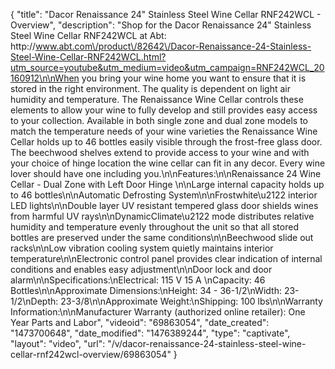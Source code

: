 {
    "title": "Dacor Renaissance 24\" Stainless Steel Wine Cellar RNF242WCL - Overview",
    "description": "Shop for the Dacor Renaissance 24\" Stainless Steel Wine Cellar RNF242WCL at Abt: http:\/\/www.abt.com\/product\/82642\/Dacor-Renaissance-24-Stainless-Steel-Wine-Cellar-RNF242WCL.html?utm_source=youtube&utm_medium=video&utm_campaign=RNF242WCL_20160912\n\nWhen you bring your wine home you want to ensure that it is stored in the right environment. The quality is dependent on light air humidity and temperature. The Renaissance Wine Cellar controls these elements to allow your wine to fully develop and still provides easy access to your collection. Available in both single zone and dual zone models to match the temperature needs of your wine varieties the Renaissance Wine Cellar holds up to 46 bottles easily visible through the frost-free glass door. The beechwood shelves extend to provide access to your wine and with your choice of hinge location the wine cellar can fit in any decor. Every wine lover should have one including you.\n\nFeatures:\n\nRenaissance 24 Wine Cellar - Dual Zone with Left Door Hinge \n\nLarge internal capacity holds up to 46 bottles\n\nAutomatic Defrosting System\n\nFrostwhite\u2122 interior LED lights\n\nDouble layer UV resistant tempered glass door shields wines from harmful UV rays\n\nDynamicClimate\u2122 mode distributes relative humidity and temperature evenly throughout the unit so that all stored bottles are preserved under the same conditions\n\nBeechwood slide out racks\n\nLow vibration cooling system quietly maintains interior temperature\n\nElectronic control panel provides clear indication of internal conditions and enables easy adjustment\n\nDoor lock and door alarm\n\nSpecifications:\nElectrical: 115 V 15 A \nCapacity: 46 Bottles\n\nApproximate Dimensions:\nHeight: 34 - 36-1\/2\nWidth: 23-1\/2\nDepth: 23-3\/8\n\nApproximate Weight:\nShipping: 100 lbs\n\nWarranty Information:\n\nManufacturer Warranty (authorized online retailer): One Year Parts and Labor",
    "videoid": "69863054",
    "date_created": "1473700648",
    "date_modified": "1476389244",
    "type": "captivate",
    "layout": "video",
    "url": "\/v\/dacor-renaissance-24-stainless-steel-wine-cellar-rnf242wcl-overview\/69863054"
}